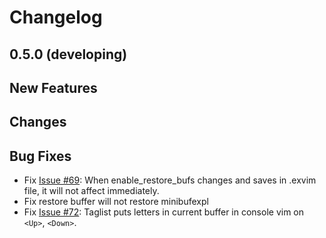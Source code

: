# Changelog

## 0.5.0 (developing)

## New Features

## Changes

## Bug Fixes

 - Fix [Issue #69](https://github.com/exvim/main/issues/69): When enable_restore_bufs changes and saves in .exvim file, it will not affect immediately.
 - Fix restore buffer will not restore minibufexpl
 - Fix [Issue #72](https://github.com/exvim/main/issues/72): Taglist puts letters in current buffer in console vim on `<Up>`, `<Down>`.
